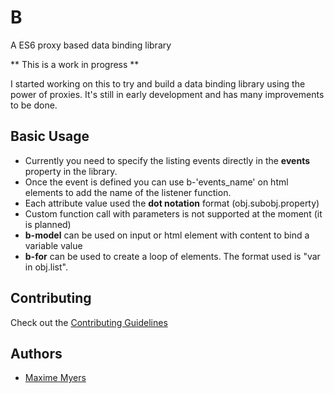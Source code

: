 # B
A ES6 proxy based data binding library

** This is a work in progress **

I started working on this to try and build a data binding library using the power of proxies.
It's still in early development and has many improvements to be done.

## Basic Usage

* Currently you need to specify the listing events directly in the **events** property in the library.
* Once the event is defined you can use b-'events_name' on html elements to add the name of the listener function.
* Each attribute value used the **dot notation** format (obj.subobj.property)
* Custom function call with parameters is not supported at the moment (it is planned)
* **b-model** can be used on input or html element with content to bind a variable value
* **b-for** can be used to create a loop of elements. The format used is "var in obj.list".
 

## Contributing

Check out the [Contributing Guidelines](CONTRIBUTING.md)

## Authors

* [Maxime Myers](https://github.com/maxetime)
